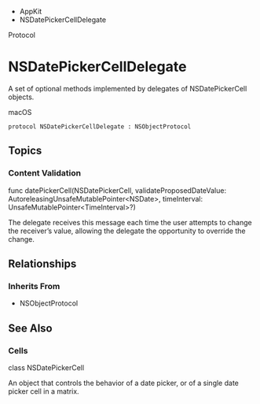 

- AppKit
-  NSDatePickerCellDelegate 

Protocol

# NSDatePickerCellDelegate

A set of optional methods implemented by delegates of NSDatePickerCell objects.

macOS

``` source
protocol NSDatePickerCellDelegate : NSObjectProtocol
```

## Topics

### Content Validation

func datePickerCell(NSDatePickerCell, validateProposedDateValue: AutoreleasingUnsafeMutablePointer&lt;NSDate>, timeInterval: UnsafeMutablePointer&lt;TimeInterval>?)

The delegate receives this message each time the user attempts to change the receiver’s value, allowing the delegate the opportunity to override the change.

## Relationships

### Inherits From

- NSObjectProtocol

## See Also

### Cells

class NSDatePickerCell

An object that controls the behavior of a date picker, or of a single date picker cell in a matrix.

